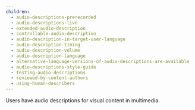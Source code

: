 ```yaml
---
children:
  - audio-descriptions-prerecorded
  - audio-descriptions-live
  - extended-audio-description
  - controllable-audio-description
  - audio-description-in-target-user-language
  - audio-description-timing
  - audio-description-volume
  - audio-description-language
  - alternative-language-versions-of-audio-descriptions-are-available
  - audio-descriptions-style-guide
  - testing-audio-descriptions
  - reviewed-by-content-authors
  - using-human-describers
---
```


Users have audio descriptions for visual content in multimedia.